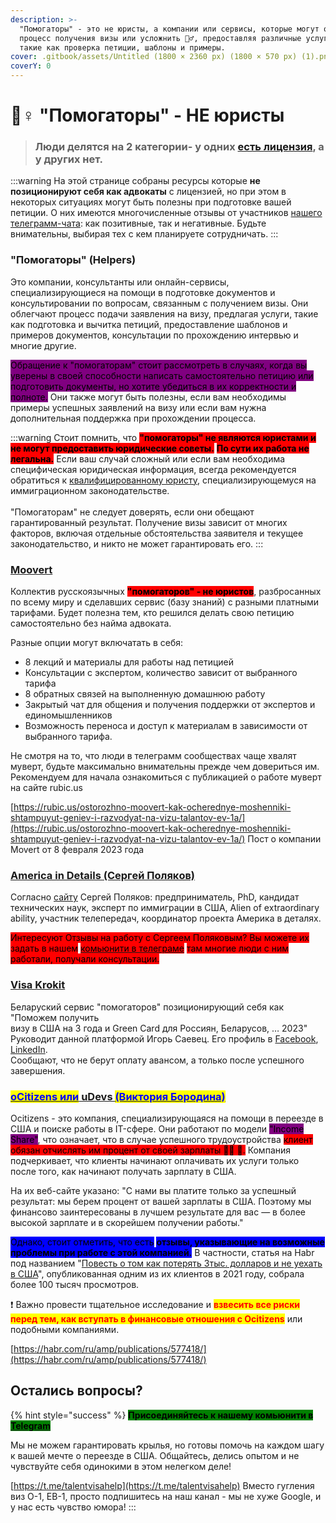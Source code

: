 ```yaml
---
description: >-
  "Помогаторы" - это не юристы, а компании или сервисы, которые могут облегчить
  процесс получения визы или усложнить 🤦‍♂️, предоставляя различные услуги,
  такие как проверка петиции, шаблоны и примеры.
cover: .gitbook/assets/Untitled (1800 × 2360 px) (1800 × 570 px) (1).png
coverY: 0
---
```


# 🤷♀ "Помогаторы" - НЕ юристы



> ### Люди делятся на 2 категории- у одних [есть лицензия](otzyvy-ob-advokatakh.md), а у других нет. <a href="#citation" id="citation"></a>

:::warning
На этой странице собраны ресурсы которые **не позиционируют себя как адвокаты** с лицензией, но при этом в некоторых ситуациях могут быть полезны при подготовке вашей петиции. О них имеются многочисленные отзывы от участников [нашего телеграмм-чата](https://t.me/+\_cMRBs7JkCFmZTcy): как позитивные, так и негативные. Будьте внимательны, выбирая тех с кем планируете сотрудничать.
:::

### **"Помогаторы" (Helpers)**

Это компании, консультанты или онлайн-сервисы, специализирующиеся на помощи в подготовке документов и консультировании по вопросам, связанным с получением визы. Они облегчают процесс подачи заявления на визу, предлагая услуги, такие как подготовка и вычитка петиций, предоставление шаблонов и примеров документов, консультации по прохождению интервью и многие другие.

<mark style="background-color:purple;">Обращение к "помогаторам" стоит рассмотреть в случаях, когда вы уверены в своей способности написать самостоятельно петицию или подготовить документы, но хотите убедиться в их корректности и полноте.</mark> Они также могут быть полезны, если вам необходимы примеры успешных заявлений на визу или если вам нужна дополнительная поддержка при прохождении процесса.

:::warning
Cтоит помнить, что <mark style="background-color:red;">**"помогаторы" не являются юристами и не могут предоставить юридические советы.**</mark> <mark style="background-color:red;">**По сути их работа не легальна.**</mark> Если ваш случай сложный или если вам необходима специфическая юридическая информация, всегда рекомендуется обратиться к [квалифицированному юристу](otzyvy-ob-advokatakh.md), специализирующемуся на иммиграционном законодательстве.\
\
"Помогаторам" не следует доверять, если они обещают гарантированный результат. Получение визы зависит от многих факторов, включая отдельные обстоятельства заявителя и текущее законодательство, и никто не может гарантировать его.
:::

### [Moovert](https://moovert.pro/)

Коллектив русскоязычных <mark style="background-color:red;">**"помогаторов" - не юристов**</mark>, разбросанных по всему миру и сделавших сервис (базу знаний) с разными платными тарифами. Будет полезна тем, кто решился делать свою петицию самостоятельно без найма адвоката.

Разные опции могут включатать в себя:

* 8 лекций и материалы для работы над петицией
* Консультации с экспертом, количество зависит от выбранного тарифа
* 8 обратных связей на выполненную домашнюю работу
* Закрытый чат для общения и получения поддержки от экспертов и единомышленников
* Возможность переноса и доступ к материалам в зависимости от выбранного тарифа.

Не смотря на то, что люди в телеграмм сообществах чаще хвалят муверт, будьте максимально внимательны прежде чем довериться им. Рекомендуем для начала ознакомиться с публикацией о работе муверт на сайте rubic.us

[https://rubic.us/ostorozhno-moovert-kak-ocherednye-moshenniki-shtampuyut-geniev-i-razvodyat-na-vizu-talantov-ev-1a/](https://rubic.us/ostorozhno-moovert-kak-ocherednye-moshenniki-shtampuyut-geniev-i-razvodyat-na-vizu-talantov-ev-1a/)
Пост о компании Movert от  8 февраля 2023 года

### [America in Details (Сeргeй Пoлякoв)](https://americaindetails.com/)

Согласно [сайту](https://americaindetails.com/) Сергей Поляков: предприниматель, PhD, кандидат технических наук, эксперт по иммиграции в США, Alien of extraordinary ability, участник телепередач, координатор проекта Америка в деталях.

<mark style="background-color:red;">Интересуют Отзывы на работу с Сергеем Поляковым? Вы можете их задать в нашем</mark>  [<mark style="background-color:red;">комьюнити в телеграме</mark>](https://t.me/+\_cMRBs7JkCFmZTcy)  <mark style="background-color:red;">там многие люди с ним работали, получали консультации.</mark>&#x20;

### [**Visa Krokit**](https://visakrokit.com/)

Беларуский сервис "помогаторов" позиционирующий себя как "Поможем получить\
визу в США на 3 года и Green Card для Россиян, Беларусов, … 2023" Руководит данной платформой  Игорь Саевец. Его профиль в  [Facebook](https://www.facebook.com/igorsaevets), [LinkedIn](https://www.linkedin.com/in/igorsaevets/). \
Сообщают, что не берут оплату авансом, а только после успешного завершения.

### [<mark style="color:blue;">oCitizens  или</mark> uDevs <mark style="color:blue;">(Виктория Бородина)</mark>](https://ocitizens.com/)

Ocitizens - это компания, специализирующаяся на помощи в переезде в США и поиске работы в IT-сфере. Они работают по модели <mark style="background-color:purple;">"Income Share"</mark>, что означает, что в случае успешного трудоустройства <mark style="background-color:red;">клиент обязан отчислять им процент от своей зарплаты 🤦‍♂️ 🤯.</mark> Компания подчеркивает, что клиенты начинают оплачивать их услуги только после того, как начинают получать зарплату в США.

На их веб-сайте указано: "С нами вы платите только за успешный результат: мы берем процент от вашей зарплаты в США. Поэтому мы финансово заинтересованы в лучшем результате для вас — в более высокой зарплате и в скорейшем получении работы."

<mark style="background-color:blue;">Однако, стоит отметить, что есть</mark> <mark style="background-color:blue;"></mark><mark style="background-color:blue;">**отзывы, указывающие на возможные проблемы при работе с этой компанией.**</mark> В частности, статья на Habr под названием "[Повесть о том как потерять 3тыс. долларов и не уехать в США](https://habr.com/ru/amp/publications/577418/)", опубликованная одним из их клиентов в 2021 году, собрала более 100 тысяч просмотров.

❗️ Важно провести тщательное исследование и <mark style="color:red;">**взвесить все риски перед тем, как вступать в финансовые отношения с Ocitizens**</mark> или подобными компаниями.

[https://habr.com/ru/amp/publications/577418/](https://habr.com/ru/amp/publications/577418/)

## Остались вопросы?

{% hint style="success" %}
<mark style="background-color:green;">**Присоединяйтесь к нашему комьюнити в**</mark> [<mark style="background-color:green;">**Telegram**</mark>](https://t.me/+\_cMRBs7JkCFmZTcy)

Мы не можем гарантировать крылья, но готовы помочь на каждом шагу к вашей мечте о переезде в США. Общайтесь, делись опытом и не чувствуйте себя одинокими в этом нелегком деле!

[https://t.me/talentvisahelp](https://t.me/talentvisahelp)
Вместо гугления виз O-1, EB-1, просто подпишитесь на наш канал - мы не хуже Google, и у нас есть чувство юмора!
:::
